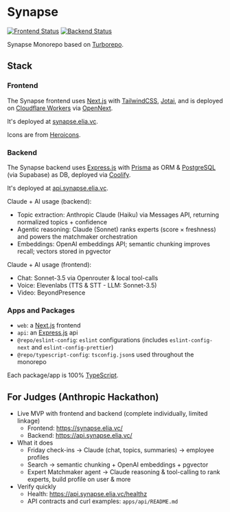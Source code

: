 # Synapse

[![Frontend Status](https://img.shields.io/badge/Frontend-Online-brightgreen?style=flat-square&logo=nextdotjs)](https://synapse.elia.vc/)
[![Backend Status](https://img.shields.io/badge/Backend-Online-brightgreen?style=flat-square&logo=typescript)](https://api.synapse.elia.vc/)

Synapse Monorepo based on [Turborepo](https://turborepo.com).

## Stack

### Frontend

The Synapse frontend uses [Next.js](https://nextjs.org/) with [TailwindCSS](https://tailwindcss.com/), [Jotai](https://jotai.org/), and is deployed on [Cloudflare Workers](https://workers.cloudflare.com/) via [OpenNext](https://opennext.js.org/).

It's deployed at [synapse.elia.vc](https://synapse.elia.vc).

Icons are from [Heroicons](https://heroicons.com/).

### Backend

The Synapse backend uses [Express.js](https://expressjs.com/) with [Prisma](https://www.prisma.io/) as ORM & [PostgreSQL](https://www.postgresql.org/) (via Supabase) as DB, deployed via [Coolify](https://coolify.io).

It's deployed at [api.synapse.elia.vc](https://api.synapse.elia.vc).

Claude + AI usage (backend):
- Topic extraction: Anthropic Claude (Haiku) via Messages API, returning normalized topics + confidence
- Agentic reasoning: Claude (Sonnet) ranks experts (score × freshness) and powers the matchmaker orchestration
- Embeddings: OpenAI embeddings API; semantic chunking improves recall; vectors stored in pgvector

Claude + AI usage (frontend):
- Chat: Sonnet-3.5 via Openrouter & local tool-calls
- Voice: Elevenlabs (TTS & STT - LLM: Sonnet-3.5)
- Video: BeyondPresence

### Apps and Packages

- `web`: a [Next.js](https://nextjs.org/) frontend
- `api`: an [Express.js](https://expressjs.com/) api
- `@repo/eslint-config`: `eslint` configurations (includes `eslint-config-next` and `eslint-config-prettier`)
- `@repo/typescript-config`: `tsconfig.json`s used throughout the monorepo

Each package/app is 100% [TypeScript](https://www.typescriptlang.org/).



## For Judges (Anthropic Hackathon)

- Live MVP with frontend and backend (complete individually, limited linkage)
  - Frontend: https://synapse.elia.vc/
  - Backend: https://api.synapse.elia.vc/
- What it does
  - Friday check-ins → Claude (chat, topics, summaries) → employee profiles
  - Search → semantic chunking + OpenAI embeddings + pgvector
  - Expert Matchmaker agent → Claude reasoning & tool-calling to rank experts, build profile on user & more
- Verify quickly
  - Health: https://api.synapse.elia.vc/healthz
  - API contracts and curl examples: `apps/api/README.md`